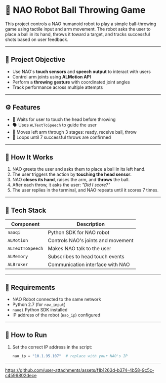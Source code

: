 # 🤖 NAO Robot Ball Throwing Game

This project controls a NAO humanoid robot to play a simple ball-throwing game using tactile input and arm movement. The robot asks the user to place a ball in its hand, throws it toward a target, and tracks successful shots based on user feedback.

---

## 🎯 Project Objective

- Use NAO's **touch sensors** and **speech output** to interact with users
- Control arm joints using **ALMotion API**
- Perform a **throwing gesture** with coordinated joint angles
- Track performance across multiple attempts

---

## ⚙️ Features

- 🤝 Waits for user to touch the head before throwing
- 🗣️ Uses `ALTextToSpeech` to guide the user
- 💪 Moves left arm through 3 stages: ready, receive ball, throw
- 🔁 Loops until 7 successful throws are confirmed

---

## 🧠 How It Works

1. NAO greets the user and asks them to place a ball in its left hand.
2. The user triggers the action by **touching the head sensor**.
3. NAO **closes its hand**, raises the arm, and **throws** the ball.
4. After each throw, it asks the user: _"Did I score?"_
5. The user replies in the terminal, and NAO repeats until it scores 7 times.

---

## 🧩 Tech Stack

| Component       | Description                                  |
|------------------|----------------------------------------------|
| `naoqi`          | Python SDK for NAO robot                     |
| `ALMotion`       | Controls NAO's joints and movement           |
| `ALTextToSpeech` | Makes NAO talk to the user                   |
| `ALMemory`       | Subscribes to head touch events              |
| `ALBroker`       | Communication interface with NAO             |

---

## 📍 Requirements

- NAO Robot connected to the same network
- Python 2.7 (for `raw_input`)
- `naoqi` Python SDK installed
- IP address of the robot (`nao_ip`) configured

---


## 🚀 How to Run

1. Set the correct IP address in the script:
   ```python
   nao_ip = "10.1.95.107"  # replace with your NAO's IP

---


https://github.com/user-attachments/assets/f1b1263d-b374-4b58-9c5c-c4596802dece


